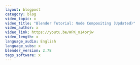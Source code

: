 ```yaml
---
layout: blogpost
category: blog
video_topic: x
video_title: "Blender Tutorial: Node Compositing (Updated)"
video_author: x
video_link: https://youtu.be/WPK_n14orjw
video_length: x
language_audio: English
language_subs: x
blender_version: 2.78
tags_software: x
---
```

